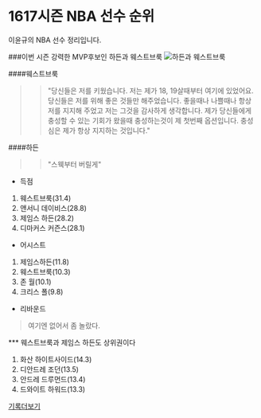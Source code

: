 # 1617시즌 NBA 선수 순위
>
이윤규의 NBA 선수 정리입니다.

###이번 시즌 강력한 MVP후보인 하든과 웨스트브룩
![하든과 웨스트브룩](http://ojsfile.ohmynews.com/STD_IMG_FILE/2016/1209/IE002066669_STD.jpg)

####웨스트브룩
>>"당신들은 저를 키웠습니다. 저는 제가 18, 19살때부터 여기에 있었어요. 당신들은 저를 위해 좋은 것들만 해주었습니다. 좋을때나 나쁠때나 항상 저를 지지해 주었고 저는 그것을 감사하게 생각합니다. 제가 당신들에게 충성할 수 있는 기회가 왔을때 충성하는것이 제 첫번째 옵션입니다. 충성심은 제가 항상 지지하는 것입니다."

####하든
>>"스웩부터 버릴게"

* 득점

1. 웨스트브룩(31.4)
2. 앤서니 데이비스(28.8)
3. 제임스 하든(28.2)
4. 디마커스 커즌스(28.1)


* 어시스트

1. 제임스하든(11.8)
2. 웨스트브룩(10.3)
3. 존 월(10.1)
4. 크리스 폴(9.8)


* 리바운드
>여기엔 없어서 좀 놀랐다.

*** 웨스트브룩과 제임스 하든도 상위권이다

1. 화산 하이트사이드(14.3)
2. 디안드레 조던(13.5)
3. 안드레 드루먼드(13.4)
4. 드와이트 하워드(13.3)


[기록더보기](http://sports.news.naver.com/basketball/record/index.nhn?category=nba)